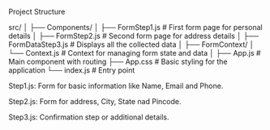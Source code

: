 Project Structure

src/
│
├── Components/
│   ├── FormStep1.js        # First form page for personal details
│   ├── FormStep2.js        # Second form page for address details
│   ├── FormDataStep3.js      # Displays all the collected data
│
├── FormContext/
│   └── Context.js          # Context for managing form state and data
│
├── App.js                  # Main component with routing
├── App.css                 # Basic styling for the application
└── index.js                # Entry point


Step1.js: Form for basic information like Name, Email and Phone.



Step2.js: Form for address, City, State nad Pincode.



Step3.js: Confirmation step or additional details.



